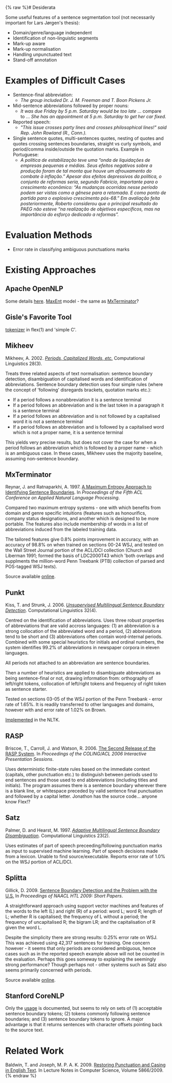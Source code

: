 {% raw %}# Desiderata

Some useful features of a sentence segmentation tool (not necessarily
important for Lars Jørgen's thesis):

- Domain/genre/language independent
- Identification of non-linguistic segments
- Mark-up aware
- Mark-up normalisation
- Handling unpunctuated text
- Stand-off annotation

# Examples of Difficult Cases

- Sentence-final abbreviation:
  - *The group included Dr. J. M. Freeman and T. Boon Pickens Jr.*
- Mid-sentence abbreviations followed by proper nouns:
  - *It was due Friday by 5 p.m. Saturday would be too late* ...
compare to ... *She has an appointment at 5 p.m. Saturday to get
her car fixed.*
- Reported speech:
  - *"This issue crosses party lines and crosses philosophical
lines!" said Rep. John Rowland (R., Conn.).*
- Single sentence quotes, multi-sentences quotes, nesting of quotes
and quotes crossing sentences boundaries, straight vs curly symbols,
and period/comma inside/outside the quotation marks. Example in
Portuguese:
  - *A política de estabilização teve uma “onda de liquidações de
empresas pequenas e médias. Seus efeitos negativos sobre a
produção foram de tal monta que houve um afrouxamento do combate
à inflação.” Apesar dos efeitos depressivos da política, o
conjunto de reformas seria, segundo Fabrício, importante para o
crescimento econômico: “As mudanças ocorridas nesse período
podem ser vistas como a gênese para a retomada. E como ponto de
partida para o explosivo crescimento pós-68.” Em avaliação feita
posteriormente, Roberto considerou que o principal resultado do
PAEG não esteve “na realização de objetivos específicos, mas na
importância do esforço dedicado a reformas”.*

# Evaluation Methods

- Error rate in classifying ambiguous punctuations marks

# Existing Approaches

## Apache OpenNLP

Some details
[here](http://opennlp.apache.org/documentation/1.5.2-incubating/manual/opennlp.html#tools.sentdetect).
[MaxEnt](/MaxEnt) model - the same as [MxTerminator](/MxTerminator)?

## Gisle's Favorite Tool

[tokenizer](http://www.cis.uni-muenchen.de/~wastl/misc/) in flex(1) and
'simple C'.

## Mikheev

Mikheev, A. 2002. *[Periods, Capitalized Words,
etc.](http://www.aclweb.org/anthology/J02-3002.pdf)* Computational
Linguistics 28(3).

Treats three related aspects of text normalisation: sentence boundary
detection, disambiguation of capitalised words and identification of
abbreviations. Sentence boundary detection uses four simple rules (where
the concept of 'following' disregards brackets, quotation marks etc.):

- If a period follows a nonabbreviation it is a sentence terminal
- If a period follows an abbreviation and is the last token in a
paragraph it is a sentence terminal
- If a period follows an abbreviation and is not followed by a
capitalised word it is not a sentence terminal
- If a period follows an abbreviation and is followed by a capitalised
word which is not a proper name, it is a sentence terminal

This yields very precise results, but does not cover the case for when a
period follows an abbreviation which is followed by a proper name -
which is an ambiguous case. In these cases, Mikheev uses the majority
baseline, assuming non-sentence boundary.

## MxTerminator

Reynar, J. and Ratnaparkhi, A. 1997. [A Maximum Entropy Approach to
Identifying Sentence
Boundaries](http:/www.aclweb.org/anthology/A97-1004.pdf). In
*Proceedings of the Fifth ACL Conference on Applied Natural Language
Processing*.

Compared two maximum entropy systems - one with which benefits from
domain and genre specific intuitions (features such as honourifics,
company status designations, and another which is designed to be more
portable. The features also include membership of words in a list of
abbreviations induced from the labeled training data.

The tailored features give 0.8% points improvement in accuracy, with an
accuracy of 98.8% on when trained on sections 00-24 WSJ, and tested on
the Wall Street Journal portion of the ACL/DCI collection (Church and
Liberman 1991; formed the basis of LDC2000T43 which 'both overlaps and
supplments the million-word Penn Treebank (PTB) collection of parsed and
POS-tagged WSJ texts).

Source available [online](ftp://ftp.cis.upenn.edu/pub/adwait/jmx/).

## Punkt

Kiss, T. and Strunk, J. 2006. *[Unsupervised Multilingual Sentence
Boundary
Detection](http://aclweb.org/anthology-new/J/J06/J06-4003.pdf)*.
Computational Linguistics 32(4).

Centred on the identification of abbreviations. Uses three robust
properties of abbreviations that are valid accross languages: (1) an
abbreviation is a strong collocation of the abbreviated word and a
period, (2) abbreviations tend to be short and (3) abbreviations often
contain word-internal periods. Combined with some special heuristics for
initials and ordinal numbers, the system identifies 99.2% of
abbreviations in newspaper corpora in eleven languages.

All periods not attached to an abbreviation are sentence boundaries.

Then a number of heuristics are applied to disambiguate abbreviations as
being sentence-final or not, drawing information from: orthography of
left/right tokens, collocation of left/right tokens and frequency of
right token as sentence starter.

Tested on sections 03-05 of the WSJ portion of the Penn Treebank - error
rate of 1.65%. It is readily transferred to other languages and domains,
however with and error rate of 1.02% on Brown.

[Implemented](http://nltk.googlecode.com/svn/trunk/doc/api/nltk.tokenize.punkt-module.html)
in the NLTK.

## RASP

Briscoe, T., Carroll, J. and Watson, R. 2006. [The Second Release of the
RASP System](http://aclweb.org/anthology/P/P06/P06-4020.pdf). In
*Proceedings of the COLING/ACL 2006 Interactive Presentation Sessions*.

Uses deterministic finite-state rules based on the immediate context
(capitals, other punctuation etc.) to distinguish between periods used
to end sentences and those used to end abbreviations (including titles
and initials). The program assumes there is a sentence boundary wherever
there is a blank line, or whitespace preceded by valid sentence final
punctuation and followed by a capital letter. Jonathon has the source
code... anyone know Flex!?

## Satz

Palmer, D. and Hearst, M. 1997. *[Adaptive Multilingual Sentence
Boundary
Disambiguation](http://aclweb.org/anthology/J/J97/J97-2002.pdf)*.
Computational Linguistics 23(2).

Uses estimates of part of speech preceeding/following punctuation marks
as input to supervised machine learning. Part of speech decisions made
from a lexicon. Unable to find source/executable. Reports error rate of
1.0% on the WSJ portion of ACL/DCI.

## Splitta

Gillick, D. 2009. [Sentence Boundary Detection and the Problem with the
U.S.](http://aclweb.org/anthology/N/N09/N09-2061.pdf) In *Proceedings of
NAACL HTL 2009: Short Papers*.

A straightforward approach using support vector machines and features of
the words to the left (L) and right (R) of a period: word L; word R;
length of L; whether R is capitalised; the frequency of L without a
period; the frequency of uncapitalised R; the bigram LR; and the
capitalisation of R given the word L.

Despite the simplicity there are strong results: 0.25% error rate on
WSJ. This was achieved using 42,317 sentences for training. One concern
however - it seems that only periods are considered ambiguous, hence
cases such as in the reported speech example above will not be counted
in the evaluation. Perhaps this goes someway to explaining the seemingly
strong performance? Though perhaps not - other systems such as Satz also
seems primarily concerned with periods.

Source available [online](http://code.google.com/p/splitta/).

## Stanford CoreNLP

Only the [usage](http://nlp.stanford.edu/software/corenlp.shtml) is
documented, but seems to rely on sets of (1) acceptable sentence
boundary tokens; (2) tokens commonly following sentence boundaries; and
(3) sentence boundary tokens to ignore. A major advantage is that it
returns sentences with character offsets pointing back to the source
text.

# Related Work

Baldwin, T. and Joseph, M. P. A. K. 2009. [Restoring Punctuation and
Casing in English
Text](http://www.springerlink.com/content/v825m06653421808/fulltext.pdf).
In Lecture Notes in Computer Science, Volume 5866/2009.
<update date omitted for speed>{% endraw %}